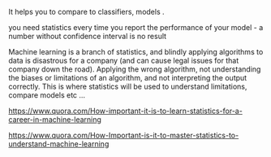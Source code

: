 It helps you to compare to classifiers, models .

you need statistics every time you report the performance of your model  - a number without confidence interval is no result

Machine learning is a branch of statistics, and blindly applying algorithms to data is disastrous for a company \(and can cause legal issues for that company down the road\). Applying the wrong algorithm, not understanding the biases or limitations of an algorithm, and not interpreting the output correctly. This is where statistics will be used to understand limitations, compare models etc ...



https://www.quora.com/How-important-it-is-to-learn-statistics-for-a-career-in-machine-learning

https://www.quora.com/How-Important-is-it-to-master-statistics-to-understand-machine-learning

